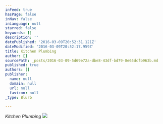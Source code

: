 ```yaml
---
inFeed: true
hasPage: false
inNav: false
inLanguage: null
starred: false
keywords: []
description: ''
datePublished: '2016-03-09T20:52:31.121Z'
dateModified: '2016-03-09T20:52:17.959Z'
title: Kitchen Plumbing
author: []
sourcePath: _posts/2016-03-09-5d69e72a-dbe8-43df-bd79-0e65dcfb963b.md
published: true
authors: []
publisher:
  name: null
  domain: null
  url: null
  favicon: null
_type: Blurb

---
```

_Kitchen Plumbing_
![](https://the-grid-user-content.s3-us-west-2.amazonaws.com/c11e0794-ed77-4d9a-b4e8-b3100cc26658.jpg)
